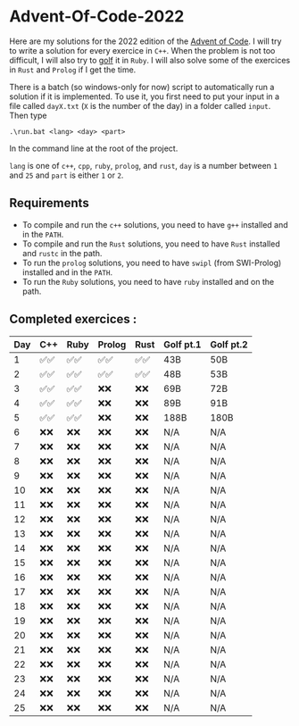 # Advent-Of-Code-2022

Here are my solutions for the 2022 edition of the [Advent of Code](https://adventofcode.com/2022/).
I will try to write a solution for every exercice in `C++`. When the problem is not too difficult,
I will also try to [golf](https://en.wikipedia.org/wiki/Code_golf) it in `Ruby`.
I will also solve some of the exercices in `Rust` and `Prolog` if I get the time.

There is a batch (so windows-only for now) script to automatically run a solution if it is implemented.
To use it, you first need to put your input in a file called `dayX.txt` (`X` is the number of the day) in a folder called `input`. Then type

```batch
.\run.bat <lang> <day> <part>
```
In the command line at the root of the project.

`lang` is one of `c++`, `cpp`, `ruby`, `prolog`, and `rust`, `day` is a number between `1` and `25` and `part` is either `1` or `2`.

## Requirements

- To compile and run the `c++` solutions, you need to have `g++` installed and in the `PATH`.
- To compile and run the `Rust` solutions, you need to have `Rust` installed and `rustc` in the path.
- To run the `prolog` solutions, you need to have `swipl` (from SWI-Prolog) installed and in the `PATH`.
- To run the `Ruby` solutions, you need to have `ruby` installed and on the path.

## Completed exercices :

| Day | C++ | Ruby | Prolog | Rust | Golf pt.1 | Golf pt.2|
|-----|-----|------|--------|------|-----------|----------|
|    1|✅✅|✅✅ |✅✅   |✅✅ |        43B|       50B|
|    2|✅✅|✅✅ |✅✅   |✅✅ |        48B|       53B|
|    3|✅✅|✅✅ |❌❌   |❌❌ |        69B|       72B|
|    4|✅✅|✅✅ |❌❌   |❌❌ |        89B|       91B|
|    5|✅✅|✅✅ |❌❌   |❌❌ |       188B|      180B|
|    6|❌❌|❌❌ |❌❌   |❌❌ |        N/A|       N/A|
|    7|❌❌|❌❌ |❌❌   |❌❌ |        N/A|       N/A|
|    8|❌❌|❌❌ |❌❌   |❌❌ |        N/A|       N/A|
|    9|❌❌|❌❌ |❌❌   |❌❌ |        N/A|       N/A|
|   10|❌❌|❌❌ |❌❌   |❌❌ |        N/A|       N/A|
|   11|❌❌|❌❌ |❌❌   |❌❌ |        N/A|       N/A|
|   12|❌❌|❌❌ |❌❌   |❌❌ |        N/A|       N/A|
|   13|❌❌|❌❌ |❌❌   |❌❌ |        N/A|       N/A|
|   14|❌❌|❌❌ |❌❌   |❌❌ |        N/A|       N/A|
|   15|❌❌|❌❌ |❌❌   |❌❌ |        N/A|       N/A|
|   16|❌❌|❌❌ |❌❌   |❌❌ |        N/A|       N/A|
|   17|❌❌|❌❌ |❌❌   |❌❌ |        N/A|       N/A|
|   18|❌❌|❌❌ |❌❌   |❌❌ |        N/A|       N/A|
|   19|❌❌|❌❌ |❌❌   |❌❌ |        N/A|       N/A|
|   20|❌❌|❌❌ |❌❌   |❌❌ |        N/A|       N/A|
|   21|❌❌|❌❌ |❌❌   |❌❌ |        N/A|       N/A|
|   22|❌❌|❌❌ |❌❌   |❌❌ |        N/A|       N/A|
|   23|❌❌|❌❌ |❌❌   |❌❌ |        N/A|       N/A|
|   24|❌❌|❌❌ |❌❌   |❌❌ |        N/A|       N/A|
|   25|❌❌|❌❌ |❌❌   |❌❌ |        N/A|       N/A|

